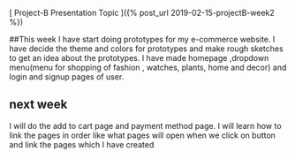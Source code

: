 [ Project-B Presentation Topic ]({% post_url 2019-02-15-projectB-week2 %})

##This week
I have start doing prototypes for my e-commerce website.
I have decide the theme and colors for prototypes and make rough sketches to get an idea about the prototypes.
I have made homepage ,dropdown menu(menu for shopping of fashion , watches, plants, home and decor) and 
login and signup pages of user.

## next week
I will do the add to cart page and payment method page.
I will learn how to link the pages in order like what pages will open when we click on button and link the pages which I have created
